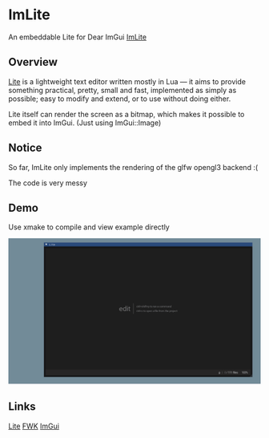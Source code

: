 # ImLite

An embeddable Lite for Dear ImGui
[ImLite](https://github.com/cstom4994/ImLite)

## Overview
[Lite](https://github.com/rxi/lite) is a lightweight text editor written mostly in Lua — it aims to provide something practical, pretty, small and fast, implemented as simply as possible; easy to modify and extend, or to use without doing either.

Lite itself can render the screen as a bitmap, which makes it possible to embed it into ImGui. (Just using ImGui::Image)

## Notice
So far, ImLite only implements the rendering of the glfw opengl3 backend :(

The code is very messy

## Demo
Use xmake to compile and view example directly

![s1](demo.gif)

## Links
[Lite](https://github.com/rxi/lite)
[FWK](https://github.com/r-lyeh/FWK)
[ImGui](https://github.com/ocornut/imgui)